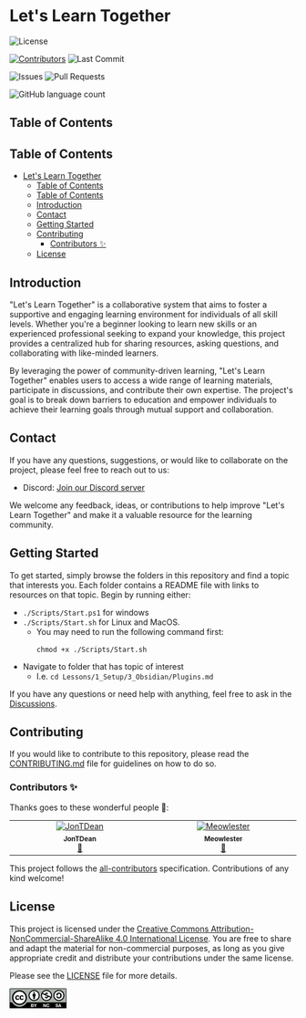 # Let's Learn Together

![License](https://img.shields.io/badge/license-CC%20BY--NC--SA%204.0-blue.svg)

[![Contributors](https://img.shields.io/badge/all_contributors-1-orange.svg?style=flat-square)](#contributors-)
![Last Commit](https://img.shields.io/badge/github/last-commit/jontdean/dev/letslearntogether)

![Issues](https://img.shields.io/github/issues/jontdean/letslearntogether)
![Pull Requests](https://img.shields.io/badge/github/issues-pr-raw/jontdean/dev/letslearntogether)


![GitHub language count](https://img.shields.io/github/languages/count/jontdean/letslearntogether)


## Table of Contents

## Table of Contents
- [Let's Learn Together](#lets-learn-together)
	- [Table of Contents](#table-of-contents)
	- [Table of Contents](#table-of-contents-1)
	- [Introduction](#introduction)
	- [Contact](#contact)
	- [Getting Started](#getting-started)
	- [Contributing](#contributing)
		- [Contributors ✨](#contributors-)
	- [License](#license)

## Introduction

"Let's Learn Together" is a collaborative system that aims to foster a supportive and engaging learning environment for individuals of all skill levels. Whether you're a beginner looking to learn new skills or an experienced professional seeking to expand your knowledge, this project provides a centralized hub for sharing resources, asking questions, and collaborating with like-minded learners.

By leveraging the power of community-driven learning, "Let's Learn Together" enables users to access a wide range of learning materials, participate in discussions, and contribute their own expertise. The project's goal is to break down barriers to education and empower individuals to achieve their learning goals through mutual support and collaboration.

## Contact

If you have any questions, suggestions, or would like to collaborate on the project, please feel free to reach out to us:

- Discord: [Join our Discord server](https://discord.gg/CnKJX33hg3)

We welcome any feedback, ideas, or contributions to help improve "Let's Learn Together" and make it a valuable resource for the learning community.

## Getting Started

To get started, simply browse the folders in this repository and find a topic that interests you. Each folder contains a README file with links to resources on that topic. Begin by running either:

- `./Scripts/Start.ps1` for windows 
- `./Scripts/Start.sh` for Linux and MacOS.
	- You may need to run the following command first:
    	```
		chmod +x ./Scripts/Start.sh
		```
- Navigate to folder that has topic of interest
	- I.e. `cd Lessons/1_Setup/3_Obsidian/Plugins.md`

If you have any questions or need help with anything, feel free to ask in the [Discussions](https://github.com/JonTDean/LetsLearnTogether/discussions).

<!-- ## Acknowledgements

We would like to express our gratitude to the following individuals and projects for their valuable contributions and inspiration:

- [Contributor Name](https://github.com/contributor) - For their significant contributions to the project's codebase and documentation.
- [Project Name](https://example.com) - For providing inspiration and serving as a reference for key features and design elements.
- [Organization Name](https://example.org) - For their support and resources that helped in the development of this project.

We also want to thank the open-source community for their continuous support and the various libraries and tools that made this project possible. -->

## Contributing

If you would like to contribute to this repository, please read the [CONTRIBUTING.md](/CONTRIBUTING.md) file for guidelines on how to do so.

### Contributors ✨

Thanks goes to these wonderful people 💼:

<!-- ALL-CONTRIBUTORS-LIST:START - Do not remove or modify this section -->
<!-- prettier-ignore-start -->
<!-- markdownlint-disable -->
<table>
  <tbody>
    <tr>
      <td align="center" valign="top" width="14.28%"><a href="https://github.com/JonTDean"><img src="https://avatars.githubusercontent.com/u/32342753?v=4?s=100" width="100px;" alt="JonTDean"/><br /><sub><b>JonTDean</b></sub></a><br /><a href="#projectManagement-JonTDean" title="Project Management">📆</a></td>
      <td align="center" valign="top" width="14.28%"><a href="https://github.com/Meowlester"><img src="https://avatars.githubusercontent.com/u/137238814?v=4?s=100" width="100px;" alt="Meowlester"/><br /><sub><b>Meowlester</b></sub></a><br /><a href="#projectManagement-Meowlester" title="Project Management">📆</a></td>
    </tr>
  </tbody>
</table>

<!-- markdownlint-restore -->
<!-- prettier-ignore-end -->

<!-- ALL-CONTRIBUTORS-LIST:END -->

This project follows the [all-contributors](https://github.com/all-contributors/all-contributors) specification. Contributions of any kind welcome!

## License

This project is licensed under the [Creative Commons Attribution-NonCommercial-ShareAlike 4.0 International License](https://creativecommons.org/licenses/by-nc-sa/4.0/). You are free to share and adapt the material for non-commercial purposes, as long as you give appropriate credit and distribute your contributions under the same license.

Please see the [LICENSE](/LICENSE.md) file for more details.

![CC BY-NC-SA 4.0](/media/images/logos/cc-nc-sa-logo.png)